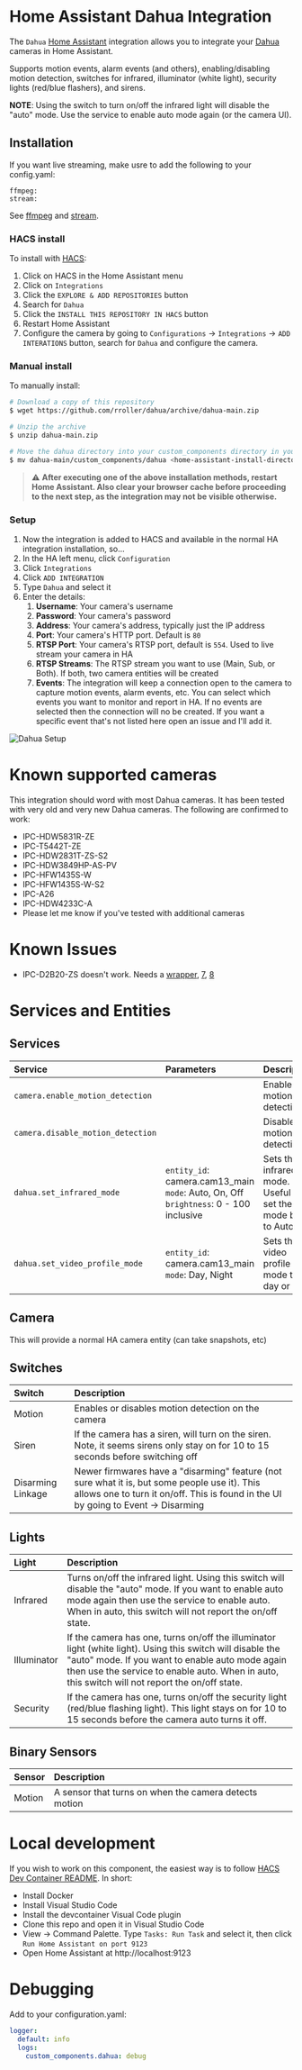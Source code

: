 
# Home Assistant Dahua Integration
The `Dahua` [Home Assistant](https://www.home-assistant.io) integration allows you to integrate your [Dahua](https://www.dahuasecurity.com/) cameras in Home Assistant.

Supports motion events, alarm events (and others), enabling/disabling motion detection, switches for infrared, illuminator (white light), security lights (red/blue flashers), 
and sirens.

**NOTE**: Using the switch to turn on/off the infrared light will disable the "auto" mode. Use the service to enable auto mode again (or the camera UI).

## Installation

If you want live streaming, make usre to add the following to your config.yaml:
```
ffmpeg:
stream:
```
See [ffmpeg](https://www.home-assistant.io/integrations/ffmpeg/) and [stream](https://www.home-assistant.io/integrations/stream/).


### HACS install
To install with [HACS](https://hacs.xyz/):

1. Click on HACS in the Home Assistant menu
2. Click on `Integrations`
3. Click the `EXPLORE & ADD REPOSITORIES` button
4. Search for `Dahua`
5. Click the `INSTALL THIS REPOSITORY IN HACS` button
6. Restart Home Assistant
7. Configure the camera by going to `Configurations` -> `Integrations` -> `ADD INTERATIONS` button, search for `Dahua` and configure the camera.

### Manual install
To manually install:

```bash
# Download a copy of this repository
$ wget https://github.com/rroller/dahua/archive/dahua-main.zip

# Unzip the archive
$ unzip dahua-main.zip

# Move the dahua directory into your custom_components directory in your Home Assistant install
$ mv dahua-main/custom_components/dahua <home-assistant-install-directory>/config/custom_components/
```

> :warning: **After executing one of the above installation methods, restart Home Assistant. Also clear your browser cache before proceeding to the next step, as the integration may not be visible otherwise.**

### Setup
1. Now the integration is added to HACS and available in the normal HA integration installation, so...
2. In the HA left menu, click `Configuration`
3. Click `Integrations`
4. Click `ADD INTEGRATION`
5. Type `Dahua` and select it
6. Enter the details:
    1. **Username**: Your camera's username
    2. **Password**: Your camera's password
    3. **Address**: Your camera's address, typically just the IP address
    4. **Port**: Your camera's HTTP port. Default is `80`
    5. **RTSP Port**: Your camera's RTSP port, default is `554`. Used to live stream your camera in HA
    6. **RTSP Streams**: The RTSP stream you want to use (Main, Sub, or Both). If both, two camera entities will be created
    7. **Events**: The integration will keep a connection open to the camera to capture motion events, alarm events, etc.
       You can select which events you want to monitor and report in HA. If no events are selected then the connection will no be created.
       If you want a specific event that's not listed here open an issue and I'll add it.

![Dahua Setup](static/setup1.png)


# Known supported cameras
This integration should word with most Dahua cameras. It has been tested with very old and very new Dahua cameras.
The following are confirmed to work:

* IPC-HDW5831R-ZE
* IPC-T5442T-ZE
* IPC-HDW2831T-ZS-S2
* IPC-HDW3849HP-AS-PV
* IPC-HFW1435S-W
* IPC-HFW1435S-W-S2
* IPC-A26
* IPC-HDW4233C-A
* Please let me know if you've tested with additional cameras

# Known Issues
* IPC-D2B20-ZS doesn't work. Needs a [wrapper](https://gist.github.com/gxfxyz/48072a72be3a169bc43549e676713201), [7](https://github.com/bp2008/DahuaSunriseSunset/issues/7#issuecomment-829513144), [8](https://github.com/mcw0/Tools/issues/8#issuecomment-830669237)

# Services and Entities
## Services
Service | Parameters | Description
:------------ | :------------ | :-------------
`camera.enable_motion_detection` | | Enables motion detection
`camera.disable_motion_detection` | | Disabled motion detection
`dahua.set_infrared_mode` | `entity_id`: camera.cam13_main <br /> `mode`: Auto, On, Off <br /> `brightness`: 0 - 100 inclusive| Sets the infrared mode. Useful to set the mode back to Auto
`dahua.set_video_profile_mode` | `entity_id`: camera.cam13_main <br /> `mode`: Day, Night| Sets the video profile mode to day or night

## Camera
This will provide a normal HA camera entity (can take snapshots, etc)

## Switches
Switch |  Description |
:------------ | :------------ |
Motion | Enables or disables motion detection on the camera
Siren | If the camera has a siren, will turn on the siren. Note, it seems sirens only stay on for 10 to 15 seconds before switching off
Disarming Linkage | Newer firmwares have a "disarming" feature (not sure what it is, but some people use it). This allows one to turn it on/off. This is found in the UI by going to Event -> Disarming

## Lights
Light |  Description |
:------------ | :------------ |
Infrared | Turns on/off the infrared light. Using this switch will disable the "auto" mode. If you want to enable auto mode again then use the service to enable auto. When in auto, this switch will not report the on/off state.
Illuminator | If the camera has one, turns on/off the illuminator light (white light). Using this switch will disable the "auto" mode. If you want to enable auto mode again then use the service to enable auto. When in auto, this switch will not report the on/off state.
Security | If the camera has one, turns on/off the security light (red/blue flashing light). This light stays on for 10 to 15 seconds before the camera auto turns it off.

## Binary Sensors
Sensor |  Description |
:------------ | :------------ |
Motion | A sensor that turns on when the camera detects motion

# Local development
If you wish to work on this component, the easiest way is to follow [HACS Dev Container README](https://github.com/custom-components/integration_blueprint/blob/master/.devcontainer/README.md). In short:

* Install Docker
* Install Visual Studio Code
* Install the devcontainer Visual Code plugin
* Clone this repo and open it in Visual Studio Code
* View -> Command Palette. Type `Tasks: Run Task` and select it, then click `Run Home Assistant on port 9123`
* Open Home Assistant at http://localhost:9123

# Debugging
Add to your configuration.yaml:

```yaml
logger:
  default: info
  logs:
    custom_components.dahua: debug
```
